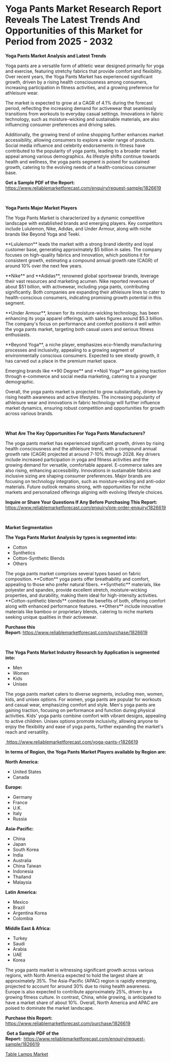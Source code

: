 <p><h1>Yoga Pants Market Research Report Reveals The Latest Trends And Opportunities of this Market for Period from 2025 - 2032</h1></p><p><strong>Yoga Pants Market Analysis and Latest Trends</strong></p>
<p><p>Yoga pants are a versatile form of athletic wear designed primarily for yoga and exercise, featuring stretchy fabrics that provide comfort and flexibility. Over recent years, the Yoga Pants Market has experienced significant growth, driven by a rising health consciousness among consumers, increasing participation in fitness activities, and a growing preference for athleisure wear. </p><p>The market is expected to grow at a CAGR of 4.1% during the forecast period, reflecting the increasing demand for activewear that seamlessly transitions from workouts to everyday casual settings. Innovations in fabric technology, such as moisture-wicking and sustainable materials, are also influencing consumer preferences and driving sales. </p><p>Additionally, the growing trend of online shopping further enhances market accessibility, allowing consumers to explore a wider range of products. Social media influence and celebrity endorsements in fitness have contributed to the popularity of yoga pants, leading to a broader market appeal among various demographics. As lifestyle shifts continue towards health and wellness, the yoga pants segment is poised for sustained growth, catering to the evolving needs of a health-conscious consumer base.</p></p>
<p><strong>Get a Sample PDF of the Report:&nbsp;</strong> <a href="https://www.reliablemarketforecast.com/enquiry/request-sample/1826619?utm_campaign=3452&utm_medium=2&utm_source=Github&utm_content=ia&utm_term=04042025&utm_id=yoga-pants">https://www.reliablemarketforecast.com/enquiry/request-sample/1826619</a></p>
<p>&nbsp;</p>
<p><strong>Yoga Pants Major Market Players</strong></p>
<p><p>The Yoga Pants Market is characterized by a dynamic competitive landscape with established brands and emerging players. Key competitors include Lululemon, Nike, Adidas, and Under Armour, along with niche brands like Beyond Yoga and Teeki.</p><p>**Lululemon** leads the market with a strong brand identity and loyal customer base, generating approximately $5 billion in sales. The company focuses on high-quality fabrics and innovation, which positions it for consistent growth, estimating a compound annual growth rate (CAGR) of around 10% over the next few years.</p><p>**Nike** and **Adidas**, renowned global sportswear brands, leverage their vast resources and marketing acumen. Nike reported revenues of about $51 billion, with activewear, including yoga pants, contributing significantly. Both companies are expanding their athleisure lines to cater to health-conscious consumers, indicating promising growth potential in this segment.</p><p>**Under Armour**, known for its moisture-wicking technology, has been enhancing its yoga apparel offerings, with sales figures around $5.3 billion. The company's focus on performance and comfort positions it well within the yoga pants market, targeting both casual users and serious fitness enthusiasts.</p><p>**Beyond Yoga**, a niche player, emphasizes eco-friendly manufacturing processes and inclusivity, appealing to a growing segment of environmentally conscious consumers. Expected to see steady growth, it has carved out a place in the premium market space.</p><p>Emerging brands like **90 Degree** and **Noli Yoga** are gaining traction through e-commerce and social media marketing, catering to a younger demographic.</p><p>Overall, the yoga pants market is projected to grow substantially, driven by rising health awareness and active lifestyles. The increasing popularity of athleisure wear and innovations in fabric technology will further influence market dynamics, ensuring robust competition and opportunities for growth across various brands.</p></p>
<p>&nbsp;</p>
<p><strong>What Are The Key Opportunities For Yoga Pants Manufacturers?</strong></p>
<p><p>The yoga pants market has experienced significant growth, driven by rising health consciousness and the athleisure trend, with a compound annual growth rate (CAGR) projected at around 7-10% through 2028. Key drivers include increased participation in yoga and fitness activities and the growing demand for versatile, comfortable apparel. E-commerce sales are also rising, enhancing accessibility. Innovations in sustainable fabrics and inclusive sizing are shaping consumer preferences. Major brands are focusing on technology integration, such as moisture-wicking and anti-odor materials. Future outlook remains strong, with opportunities for niche markets and personalized offerings aligning with evolving lifestyle choices.</p></p>
<p><strong>Inquire or Share Your Questions If Any Before Purchasing This Report:</strong> <a href="https://www.reliablemarketforecast.com/enquiry/pre-order-enquiry/1826619?utm_campaign=3452&utm_medium=2&utm_source=Github&utm_content=ia&utm_term=04042025&utm_id=yoga-pants">https://www.reliablemarketforecast.com/enquiry/pre-order-enquiry/1826619</a></p>
<p>&nbsp;</p>
<p><strong>Market Segmentation</strong></p>
<p><strong>The Yoga Pants Market Analysis by types is segmented into:</strong></p>
<p><ul><li>Cotton</li><li>Synthetics</li><li>Cotton-Synthetic Blends</li><li>Others</li></ul></p>
<p><p>The yoga pants market comprises several types based on fabric composition. **Cotton** yoga pants offer breathability and comfort, appealing to those who prefer natural fibers. **Synthetic** materials, like polyester and spandex, provide excellent stretch, moisture-wicking properties, and durability, making them ideal for high-intensity activities. **Cotton-synthetic blends** combine the benefits of both, offering comfort along with enhanced performance features. **Others** include innovative materials like bamboo or proprietary blends, catering to niche markets seeking unique qualities in their activewear.</p></p>
<p><strong>Purchase this Report:&nbsp;</strong><a href="https://www.reliablemarketforecast.com/purchase/1826619?utm_campaign=3452&utm_medium=2&utm_source=Github&utm_content=ia&utm_term=04042025&utm_id=yoga-pants">https://www.reliablemarketforecast.com/purchase/1826619</a></p>
<p>&nbsp;</p>
<p><strong>The Yoga Pants Market Industry Research by Application is segmented into:</strong></p>
<p><ul><li>Men</li><li>Women</li><li>Kids</li><li>Unisex</li></ul></p>
<p><p>The yoga pants market caters to diverse segments, including men, women, kids, and unisex options. For women, yoga pants are popular for workouts and casual wear, emphasizing comfort and style. Men's yoga pants are gaining traction, focusing on performance and function during physical activities. Kids' yoga pants combine comfort with vibrant designs, appealing to active children. Unisex options promote inclusivity, allowing anyone to enjoy the flexibility and ease of yoga pants, further expanding the market's reach and versatility.</p></p>
<p><a href="https://www.reliablemarketforecast.com/yoga-pants-r1826619?utm_campaign=3452&utm_medium=2&utm_source=Github&utm_content=ia&utm_term=04042025&utm_id=yoga-pants">&nbsp;https://www.reliablemarketforecast.com/yoga-pants-r1826619</a></p>
<p><strong>In terms of Region, the Yoga Pants Market Players available by Region are:</strong></p>
<p>
    <p> <strong> North America: </strong>
        <ul>
            <li>United States</li>
            <li>Canada</li>
        </ul>
        </p> 
    <p> <strong> Europe: </strong>
        <ul>
            <li>Germany</li>
            <li>France</li>
            <li>U.K.</li>
            <li>Italy</li>
            <li>Russia</li>
        </ul>
        </p> 
    <p> <strong> Asia-Pacific: </strong>
        <ul>
            <li>China</li>
            <li>Japan</li>
            <li>South Korea</li>
            <li>India</li>
            <li>Australia</li>
            <li>China Taiwan</li>
            <li>Indonesia</li>
            <li>Thailand</li>
            <li>Malaysia</li>
        </ul>
        </p> 
    <p> <strong> Latin America: </strong>
        <ul>
            <li>Mexico</li>
            <li>Brazil</li>
            <li>Argentina Korea</li>
            <li>Colombia</li>
        </ul>
        </p> 
    <p> <strong> Middle East & Africa: </strong>
        <ul>
            <li>Turkey</li>
            <li>Saudi</li>
            <li>Arabia</li>
            <li>UAE</li>
            <li>Korea</li>
        </ul>
    </p>
    </p>
<p><p>The yoga pants market is witnessing significant growth across various regions, with North America expected to hold the largest share at approximately 35%. The Asia-Pacific (APAC) region is rapidly emerging, projected to account for around 30% due to rising health awareness. Europe is also expected to contribute approximately 25%, driven by a growing fitness culture. In contrast, China, while growing, is anticipated to have a market share of about 10%. Overall, North America and APAC are poised to dominate the market landscape.</p></p>
<p><strong>Purchase this Report: </strong><a href="https://www.reliablemarketforecast.com/purchase/1826619?utm_campaign=3452&utm_medium=2&utm_source=Github&utm_content=ia&utm_term=04042025&utm_id=yoga-pants">https://www.reliablemarketforecast.com/purchase/1826619</a></p>
<p>&nbsp;<strong>Get a Sample PDF of the Report:&nbsp;&nbsp;</strong><a href="https://www.reliablemarketforecast.com/enquiry/request-sample/1826619?utm_campaign=3452&utm_medium=2&utm_source=Github&utm_content=ia&utm_term=04042025&utm_id=yoga-pants">https://www.reliablemarketforecast.com/enquiry/request-sample/1826619</a></p>
<p><strong></strong></p>
<p><p><a href="https://github.com/boccalyver5k/Market-Research-Report-List-1/blob/main/table-lamps-market.md?utm_campaign=3452&utm_medium=2&utm_source=Github&utm_content=ia&utm_term=04042025&utm_id=yoga-pants">Table Lamps Market</a></p></p>